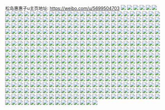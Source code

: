 松岛惠惠子u主页地址: https://weibo.com/u/5699504703 
![](https://wx4.sinaimg.cn/mw2000/006dIxxdly1h9a1pz36rpj30u01szjxh.jpg) 
![](https://wx4.sinaimg.cn/mw2000/006dIxxdly1h914kgv83bj30so0ymdko.jpg) 
![](https://wx4.sinaimg.cn/mw2000/006dIxxdly1h914ki9tk9j30u00u0n6r.jpg) 
![](https://wx4.sinaimg.cn/mw2000/006dIxxdly1h914qjyyegj30u10u0q9a.jpg) 
![](https://wx4.sinaimg.cn/mw2000/006dIxxdly1h8z229ydiwj30u0140wma.jpg) 
![](https://wx4.sinaimg.cn/mw2000/006dIxxdly1h8sthtig9hj30u00u0wm2.jpg) 
![](https://wx4.sinaimg.cn/mw2000/006dIxxdly1h8sthup66gj30u00u00yg.jpg) 
![](https://wx4.sinaimg.cn/mw2000/006dIxxdly1h8qwlk9tatj30u00u0dqq.jpg) 
![](https://wx4.sinaimg.cn/mw2000/006dIxxdly1h8qwlntl3xj30u01szdnl.jpg) 
![](https://wx4.sinaimg.cn/mw2000/006dIxxdly1h8ngrrcqjvj30u01sydnx.jpg) 
![](https://wx4.sinaimg.cn/mw2000/006dIxxdly1h8ma97s1t1j30u00u0grt.jpg) 
![](https://wx4.sinaimg.cn/mw2000/006dIxxdly1h8kq7y4x8dj30u00u0qb7.jpg) 
![](https://wx4.sinaimg.cn/mw2000/006dIxxdly1h8kqd2yz2uj30u00u0wjn.jpg) 
![](https://wx4.sinaimg.cn/mw2000/006dIxxdly1h8kq8jw0caj30u00u0grf.jpg) 
![](https://wx4.sinaimg.cn/mw2000/006dIxxdly1h8kqf5w6b3j30u00z4tf3.jpg) 
![](https://wx4.sinaimg.cn/mw2000/006dIxxdly1h8kqbs23syj30u00u0q8r.jpg) 
![](https://wx4.sinaimg.cn/mw2000/006dIxxdly1h8kqck5tluj31sy0u0n2g.jpg) 
![](https://wx4.sinaimg.cn/mw2000/006dIxxdly1h8kqat9rhpj30u00u07e5.jpg) 
![](https://wx4.sinaimg.cn/mw2000/006dIxxdly1h8kqg0zvmij30u0140dpq.jpg) 
![](https://wx4.sinaimg.cn/mw2000/006dIxxdly1h8kqixl10zj30u01407bn.jpg) 
![](https://wx4.sinaimg.cn/mw2000/006dIxxdly1h8kq9g5hanj30u00u0dle.jpg) 
![](https://wx4.sinaimg.cn/mw2000/006dIxxdly1h8kqc9fgxlj30u00u0wne.jpg) 
![](https://wx4.sinaimg.cn/mw2000/006dIxxdly1h8kq82ugipj30u00u0tcz.jpg) 
![](https://wx4.sinaimg.cn/mw2000/006dIxxdly1h8kqdfzw31j30u0140alj.jpg) 
![](https://wx4.sinaimg.cn/mw2000/006dIxxdly1h8kqe0b4e3j30u0140wqo.jpg) 
![](https://wx4.sinaimg.cn/mw2000/006dIxxdly1h8kqiymgk5j30u00u0796.jpg) 
![](https://wx4.sinaimg.cn/mw2000/006dIxxdly1h8e65odwcij30u014010n.jpg) 
![](https://wx4.sinaimg.cn/mw2000/006dIxxdly1h8e65ny6z1j30u012tzrr.jpg) 
![](https://wx4.sinaimg.cn/mw2000/006dIxxdly1h8e65owxauj30u0140afi.jpg) 
![](https://wx4.sinaimg.cn/mw2000/006dIxxdly1h8d1kipofij30u0140qcl.jpg) 
![](https://wx4.sinaimg.cn/mw2000/006dIxxdly1h8d1kkih9uj30u013atf2.jpg) 
![](https://wx4.sinaimg.cn/mw2000/006dIxxdly1h8a3z5szexj30u00u0gsm.jpg) 
![](https://wx4.sinaimg.cn/mw2000/006dIxxdly1h8a3ze8j8dj30u00u0k18.jpg) 
![](https://wx4.sinaimg.cn/mw2000/006dIxxdly1h8a3zctii9j30u00u0wla.jpg) 
![](https://wx4.sinaimg.cn/mw2000/006dIxxdly1h8a3zdhandj30qo1lrtgh.jpg) 
![](https://wx4.sinaimg.cn/mw2000/006dIxxdly1h84wot5aqcj30u01407cy.jpg) 
![](https://wx4.sinaimg.cn/mw2000/006dIxxdly1h84woua0efj30u0140dp0.jpg) 
![](https://wx4.sinaimg.cn/mw2000/006dIxxdly1h84wpwk37ij30u00u0gtd.jpg) 
![](https://wx4.sinaimg.cn/mw2000/006dIxxdly1h84wrr3a2kj30tz1ffn52.jpg) 
![](https://wx4.sinaimg.cn/mw2000/006dIxxdly1h7wgv6t71ij30u019011x.jpg) 
![](https://wx4.sinaimg.cn/mw2000/006dIxxdly1h7wgv7izwsj30u0190k4i.jpg) 
![](https://wx4.sinaimg.cn/mw2000/006dIxxdly1h7wgv8ab44j30u0190tjo.jpg) 
![](https://wx4.sinaimg.cn/mw2000/006dIxxdly1h7wgv92jmhj30u019015v.jpg) 
![](https://wx4.sinaimg.cn/mw2000/006dIxxdly1h7r1u0yjmoj30u00u0wk7.jpg) 
![](https://wx4.sinaimg.cn/mw2000/006dIxxdly1h7r1u0g8v5j30u0140gvz.jpg) 
![](https://wx4.sinaimg.cn/mw2000/006dIxxdly1h7r1u81vq1j30u012rjym.jpg) 
![](https://wx4.sinaimg.cn/mw2000/006dIxxdly1h7r1u42n3jj30u00u0wke.jpg) 
![](https://wx4.sinaimg.cn/mw2000/006dIxxdly1h7mgbn8ej4j30u0140gsv.jpg) 
![](https://wx4.sinaimg.cn/mw2000/006dIxxdly1h7l9dg9nwtj314x0u0do9.jpg) 
![](https://wx4.sinaimg.cn/mw2000/006dIxxdly1h7l9br3d0wj31400u0473.jpg) 
![](https://wx4.sinaimg.cn/mw2000/006dIxxdly1h7l9bsz5twj31400u0dpc.jpg) 
![](https://wx4.sinaimg.cn/mw2000/006dIxxdly1h7l9fdko5hj30u0140tee.jpg) 
![](https://wx4.sinaimg.cn/mw2000/006dIxxdly1h7fk9imke5j31400u013j.jpg) 
![](https://wx4.sinaimg.cn/mw2000/006dIxxdly1h7fk9j1avjj30u00u0wiz.jpg) 
![](https://wx4.sinaimg.cn/mw2000/006dIxxdly1h7fk9kzzt7j30u00u0n2w.jpg) 
![](https://wx4.sinaimg.cn/mw2000/006dIxxdly1h77fjmrv38j30u014076a.jpg) 
![](https://wx4.sinaimg.cn/mw2000/006dIxxdly1h77fjm3ovpj30u034i7wh.jpg) 
![](https://wx4.sinaimg.cn/mw2000/006dIxxdly1h767iug757j30u0140q9c.jpg) 
![](https://wx4.sinaimg.cn/mw2000/006dIxxdly1h767itpezwj30u01407ai.jpg) 
![](https://wx4.sinaimg.cn/mw2000/006dIxxdly1h5398x2lwdj30u00u010a.jpg) 
![](https://wx4.sinaimg.cn/mw2000/006dIxxdly1h4dtu3q11xj30u00u07bl.jpg) 
![](https://wx4.sinaimg.cn/mw2000/006dIxxdly1h4dtu3764dj30sn16ywqk.jpg) 
![](https://wx4.sinaimg.cn/mw2000/006dIxxdly1h4dtu41mfij30u00u0n3x.jpg) 
![](https://wx4.sinaimg.cn/mw2000/006dIxxdly1h45piq6foyj30u05u0hdt.jpg) 
![](https://wx4.sinaimg.cn/mw2000/006dIxxdly1h45piz4wt8j30u10u0gql.jpg) 
![](https://wx4.sinaimg.cn/mw2000/006dIxxdly1h45piy7ovkj30u07i0b2a.jpg) 
![](https://wx4.sinaimg.cn/mw2000/006dIxxdly1h1vg2qlr9uj30u0140jzf.jpg) 
![](https://wx4.sinaimg.cn/mw2000/006dIxxdly1h1vg2rhck1j30u00u0q9s.jpg) 
![](https://wx4.sinaimg.cn/mw2000/006dIxxdly1h1vg4stgz5j30qo0rvjtj.jpg) 
![](https://wx4.sinaimg.cn/mw2000/006dIxxdly1h1vg2tj6ezj31400u010l.jpg) 
![](https://wx4.sinaimg.cn/mw2000/006dIxxdly1h1vg4qyy4ej30u00u0wli.jpg) 
![](https://wx4.sinaimg.cn/mw2000/006dIxxdly1h0swhvtnc9j32c02c0b29.jpg) 
![](https://wx4.sinaimg.cn/mw2000/006dIxxdly1gzz85r2gglj30u00u0tfd.jpg) 
![](https://wx4.sinaimg.cn/mw2000/006dIxxdly1gzz85rudg0j30u00u0ae9.jpg) 
![](https://wx4.sinaimg.cn/mw2000/006dIxxdly1gzz85s7jj2j30u00u00zo.jpg) 
![](https://wx4.sinaimg.cn/mw2000/006dIxxdly1gzz85qropgj30u00u0120.jpg) 
![](https://wx4.sinaimg.cn/mw2000/006dIxxdly1gze9ojug3uj30u00u047m.jpg) 
![](https://wx4.sinaimg.cn/mw2000/006dIxxdly1gze9onlq0tj30u0140n84.jpg) 
![](https://wx4.sinaimg.cn/mw2000/006dIxxdly1gz846jc342j30u00u0afc.jpg) 
![](https://wx4.sinaimg.cn/mw2000/006dIxxdly1gz846hr75ej30u01400z1.jpg) 
![](https://wx4.sinaimg.cn/mw2000/006dIxxdly1gz846ig0moj31400u0gtm.jpg) 
![](https://wx4.sinaimg.cn/mw2000/006dIxxdly1gz846iyayrj31400u07cl.jpg) 
![](https://wx4.sinaimg.cn/mw2000/006dIxxdly1gz846jqzt2j30u00u044h.jpg) 
![](https://wx4.sinaimg.cn/mw2000/006dIxxdly1gz846khee1j30u00u0452.jpg) 
![](https://wx4.sinaimg.cn/mw2000/006dIxxdly1gz846l3uazj30u00u0gsh.jpg) 
![](https://wx4.sinaimg.cn/mw2000/006dIxxdly1gz846lis9mj30u00u00zr.jpg) 
![](https://wx4.sinaimg.cn/mw2000/006dIxxdly1gz846lwpr2j30u00u0grp.jpg) 
![](https://wx4.sinaimg.cn/mw2000/006dIxxdly1gz846m8bb4j30u00u00wm.jpg) 
![](https://wx4.sinaimg.cn/mw2000/006dIxxdly1gxgqggq8wpj32c02c0qv5.jpg) 
![](https://wx4.sinaimg.cn/mw2000/006dIxxdly1gx23rub1wzj30ku1avwtr.jpg) 
![](https://wx4.sinaimg.cn/mw2000/006dIxxdly1gx23rvsz49j30u00u0tbo.jpg) 
![](https://wx4.sinaimg.cn/mw2000/006dIxxdly1gx23rxkjc6j30u0140n7k.jpg) 
![](https://wx4.sinaimg.cn/mw2000/006dIxxdly1gx23s5ta17j30ku11244h.jpg) 
![](https://wx4.sinaimg.cn/mw2000/006dIxxdly1gx23s8g7afj30q00yo0yd.jpg) 
![](https://wx4.sinaimg.cn/mw2000/006dIxxdly1gx23s8w7l7j30u00u0whg.jpg) 
![](https://wx4.sinaimg.cn/mw2000/006dIxxdly1gx23sbndfdj30u015rtgb.jpg) 
![](https://wx4.sinaimg.cn/mw2000/006dIxxdly1gx23s7t3yzj31410u01ck.jpg) 
![](https://wx4.sinaimg.cn/mw2000/006dIxxdly1gx23rs8kuzj30u0140wkf.jpg) 
![](https://wx4.sinaimg.cn/mw2000/006dIxxdly1gx23sa246ij30u00u046z.jpg) 
![](https://wx4.sinaimg.cn/mw2000/006dIxxdly1gx23sc9iifj30u00u00xq.jpg) 
![](https://wx4.sinaimg.cn/mw2000/006dIxxdly1gx23sd5j8dj30u01400zt.jpg) 
![](https://wx4.sinaimg.cn/mw2000/006dIxxdly1gx23sdsfehj31400u0qa2.jpg) 
![](https://wx4.sinaimg.cn/mw2000/006dIxxdly1gx23sef05dj30u00u0tdm.jpg) 
![](https://wx4.sinaimg.cn/mw2000/006dIxxdly1gx23sfljnwj30u0140114.jpg) 
![](https://wx4.sinaimg.cn/mw2000/006dIxxdly1gwxnntmv0ej30u014044g.jpg) 
![](https://wx4.sinaimg.cn/mw2000/006dIxxdly1gwcqzxboopj30u0140wme.jpg) 
![](https://wx4.sinaimg.cn/mw2000/006dIxxdly1gwcqzzuajaj30u014046o.jpg) 
![](https://wx4.sinaimg.cn/mw2000/006dIxxdly1gw24roog6ij30u00u0jyg.jpg) 
![](https://wx4.sinaimg.cn/mw2000/006dIxxdly1gw24rjf1t7j30u0140djt.jpg) 
![](https://wx4.sinaimg.cn/mw2000/006dIxxdly1gw24rkho76j30u00u0tfi.jpg) 
![](https://wx4.sinaimg.cn/mw2000/006dIxxdly1gw24rleasrj30u00u07a3.jpg) 
![](https://wx4.sinaimg.cn/mw2000/006dIxxdly1gw24rmoejzj30u00u00w4.jpg) 
![](https://wx4.sinaimg.cn/mw2000/006dIxxdly1gw24rnwfl7j30u00u0ahs.jpg) 
![](https://wx4.sinaimg.cn/mw2000/006dIxxdly1gvvh8jquq1j30ku11213w.jpg) 
![](https://wx4.sinaimg.cn/mw2000/006dIxxdly1gvvhddsnh9j32c02c0npd.jpg) 
![](https://wx4.sinaimg.cn/mw2000/006dIxxdly1gvvh84yrycj32sb238hdt.jpg) 
![](https://wx4.sinaimg.cn/mw2000/006dIxxdly1gvvhc6tpprj31s02dcb2a.jpg) 
![](https://wx4.sinaimg.cn/mw2000/006dIxxdly1gvvhcltbgpj32dc1s0kjl.jpg) 
![](https://wx4.sinaimg.cn/mw2000/006dIxxdly1gvvhd0lxigj31sg2dshdt.jpg) 
![](https://wx4.sinaimg.cn/mw2000/006dIxxdly1gvvhcwfzsnj325e25e7wi.jpg) 
![](https://wx4.sinaimg.cn/mw2000/006dIxxdly1gvvh7zqpigj32c02c07wh.jpg) 
![](https://wx4.sinaimg.cn/mw2000/006dIxxdly1gvvhcqilcmj32c02c04qq.jpg) 
![](https://wx4.sinaimg.cn/mw2000/006dIxxdly1gvvh8a2pnij31400u0wi2.jpg) 
![](https://wx4.sinaimg.cn/mw2000/006dIxxdly1gvvhbmdiuaj32c03401ky.jpg) 
![](https://wx4.sinaimg.cn/mw2000/006dIxxdly1gvvhbx73okj31w01w0hdv.jpg) 
![](https://wx4.sinaimg.cn/mw2000/006dIxxdly1gvvhcbgd0bj32c02c0b29.jpg) 
![](https://wx4.sinaimg.cn/mw2000/006dIxxdly1gvvhd97n0aj32dc1s0kjl.jpg) 
![](https://wx4.sinaimg.cn/mw2000/006dIxxdly1gvvhc9swa0j32c02c0npd.jpg) 
![](https://wx4.sinaimg.cn/mw2000/006dIxxdly1gvvhdc0ejzj33402c0qv5.jpg) 
![](https://wx4.sinaimg.cn/mw2000/006dIxxdly1gvvhbja5d6j31w02iohdu.jpg) 
![](https://wx4.sinaimg.cn/mw2000/006dIxxdly1gvvh81q0x4j33402c0qv5.jpg) 
![](https://wx4.sinaimg.cn/mw2000/006dIxxdly1gvrplme9p7j32c02c0qqk.jpg) 
![](https://wx4.sinaimg.cn/mw2000/006dIxxdly1gvjmnw93jyj60sg0seqak02.jpg) 
![](https://wx4.sinaimg.cn/mw2000/006dIxxdly1gvgd3jtkeej60yo0q0wls02.jpg) 
![](https://wx4.sinaimg.cn/mw2000/006dIxxdly1gvgd3hc1c9j61w02ioe8102.jpg) 
![](https://wx4.sinaimg.cn/mw2000/006dIxxdly1gvgd3zo1qbj60yo0q0gql02.jpg) 
![](https://wx4.sinaimg.cn/mw2000/006dIxxdly1gvgd4a37drj62c0340qv502.jpg) 
![](https://wx4.sinaimg.cn/mw2000/006dIxxdly1guw6fj7wltj61g51g51ay02.jpg) 
![](https://wx4.sinaimg.cn/mw2000/006dIxxdly1gu9s376c42j60u10u0qb102.jpg) 
![](https://wx4.sinaimg.cn/mw2000/006dIxxdly1gu9s3i2584j60u10u011y02.jpg) 
![](https://wx4.sinaimg.cn/mw2000/006dIxxdly1gu9s3fdvaxj60u10u0wnf02.jpg) 
![](https://wx4.sinaimg.cn/mw2000/006dIxxdly1gu9s3gny19j60u10u047102.jpg) 
![](https://wx4.sinaimg.cn/mw2000/006dIxxdly1gsvy8arj74j30u0190n22.jpg) 
![](https://wx4.sinaimg.cn/mw2000/006dIxxdly1griozfn02lj30u00u0n4c.jpg) 
![](https://wx4.sinaimg.cn/mw2000/006dIxxdly1grh5smapeqj30u00u0tf4.jpg) 
![](https://wx4.sinaimg.cn/mw2000/006dIxxdly1grdji8khd5j30u0140th1.jpg) 
![](https://wx4.sinaimg.cn/mw2000/006dIxxdly1grdji6pjmvj31400u0agt.jpg) 
![](https://wx4.sinaimg.cn/mw2000/006dIxxdly1grdji97bdcj30u0140n2q.jpg) 
![](https://wx4.sinaimg.cn/mw2000/006dIxxdly1grdjiupi8wj30u0141167.jpg) 
![](https://wx4.sinaimg.cn/mw2000/006dIxxdly1gqyk8qe42cj31400u0adr.jpg) 
![](https://wx4.sinaimg.cn/mw2000/006dIxxdly1gqyk8r0ty6j30u0140wl9.jpg) 
![](https://wx4.sinaimg.cn/mw2000/006dIxxdly1gqyk8t4xi2j30u0140tin.jpg) 
![](https://wx4.sinaimg.cn/mw2000/006dIxxdly1gqyk8s7k0kj31hc0u0aos.jpg) 
![](https://wx4.sinaimg.cn/mw2000/006dIxxdly1gw23brths0j31400u0dpw.jpg) 
![](https://wx4.sinaimg.cn/mw2000/006dIxxdly1gw23b9qwkij30u00mitfk.jpg) 
![](https://wx4.sinaimg.cn/mw2000/006dIxxdly1gw23bkwr7gj323z1kz1kx.jpg) 
![](https://wx4.sinaimg.cn/mw2000/006dIxxdly1gw23biw1csj312l0hn10e.jpg) 
![](https://wx4.sinaimg.cn/mw2000/006dIxxdly1gw23bgoemgj31c00q8n8n.jpg) 
![](https://wx4.sinaimg.cn/mw2000/006dIxxdly1gw23bfb8xqj31ue16x1kx.jpg) 
![](https://wx4.sinaimg.cn/mw2000/006dIxxdly1gw23bpug40j32j01w9x6p.jpg) 
![](https://wx4.sinaimg.cn/mw2000/006dIxxdly1gw23b7qpw6j31ul15g1kx.jpg) 
![](https://wx4.sinaimg.cn/mw2000/006dIxxdly1gw23bd22w4j32wg26bkjm.jpg) 
![](https://wx4.sinaimg.cn/mw2000/006dIxxdly1gw238n9cdij31410u0tf5.jpg) 
![](https://wx4.sinaimg.cn/mw2000/006dIxxdly1gw238mffhij30u0140453.jpg) 
![](https://wx4.sinaimg.cn/mw2000/006dIxxdly1gw238o8r8uj30u0140n5h.jpg) 
![](https://wx4.sinaimg.cn/mw2000/006dIxxdly1gqhryqx0foj30ku1121kz.jpg) 
![](https://wx4.sinaimg.cn/mw2000/006dIxxdly1gqhrylekoej30u00u0gr3.jpg) 
![](https://wx4.sinaimg.cn/mw2000/006dIxxdly1gqhrymvdcuj30ku1121fi.jpg) 
![](https://wx4.sinaimg.cn/mw2000/006dIxxdly1gw238p3hzuj30u00u0wnf.jpg) 
![](https://wx4.sinaimg.cn/mw2000/006dIxxdly1gw238puvvcj313m0u0n1o.jpg) 
![](https://wx4.sinaimg.cn/mw2000/006dIxxdly1gw238rau48j31400u0k3e.jpg) 
![](https://wx4.sinaimg.cn/mw2000/006dIxxdly1gqa4dzajerj30u00u00xt.jpg) 
![](https://wx4.sinaimg.cn/mw2000/006dIxxdly1gqa4dzw2x2j30u00u0gre.jpg) 
![](https://wx4.sinaimg.cn/mw2000/006dIxxdly1gpu35s1fp8j31400u0tg6.jpg) 
![](https://wx4.sinaimg.cn/mw2000/006dIxxdly1gpu35ujd52j30u00u079t.jpg) 
![](https://wx4.sinaimg.cn/mw2000/006dIxxdly1gpovkofljlj30u00u044p.jpg) 
![](https://wx4.sinaimg.cn/mw2000/006dIxxdly1gp4jeyxzi7j30u00u0wkt.jpg) 
![](https://wx4.sinaimg.cn/mw2000/006dIxxdly1goynaxbaxbj30u00u0aen.jpg) 
![](https://wx4.sinaimg.cn/mw2000/006dIxxdly1gox7cyvxjej30u00u0109.jpg) 
![](https://wx4.sinaimg.cn/mw2000/006dIxxdly1gotpe8ccdcj30ku0rs45a.jpg) 
![](https://wx4.sinaimg.cn/mw2000/006dIxxdly1goocro7iwaj32c02c01kx.jpg) 
![](https://wx4.sinaimg.cn/mw2000/006dIxxdly1goocrlmrkgj32c02c04qp.jpg) 
![](https://wx4.sinaimg.cn/mw2000/006dIxxdly1goocrrhkkaj32c02c0e5g.jpg) 
![](https://wx4.sinaimg.cn/mw2000/006dIxxdly1goocrih8n3j32c02c01kx.jpg) 
![](https://wx4.sinaimg.cn/mw2000/006dIxxdly1gon21j16zoj33402c0x6p.jpg) 
![](https://wx4.sinaimg.cn/mw2000/006dIxxdly1gojalfs3n3j32c02c0qv5.jpg) 
![](https://wx4.sinaimg.cn/mw2000/006dIxxdly1gojalia7gcj32c02c07wh.jpg) 
![](https://wx4.sinaimg.cn/mw2000/006dIxxdly1gojalkuy6ij31ue2iob29.jpg) 
![](https://wx4.sinaimg.cn/mw2000/006dIxxdly1gojalmmjptj32c02c0kgf.jpg) 
![](https://wx4.sinaimg.cn/mw2000/006dIxxdly1gojambyhcmj32c0340npe.jpg) 
![](https://wx4.sinaimg.cn/mw2000/006dIxxdly1gojaloma4dj32c02c0arq.jpg) 
![](https://wx4.sinaimg.cn/mw2000/006dIxxdly1gojam2kckrj32c02c0qv5.jpg) 
![](https://wx4.sinaimg.cn/mw2000/006dIxxdly1gojalw9cfzj32c02c0kaf.jpg) 
![](https://wx4.sinaimg.cn/mw2000/006dIxxdly1gojalr6z87j32c02c0tw3.jpg) 
![](https://wx4.sinaimg.cn/mw2000/006dIxxdly1gojalc744zj32c02c0tcc.jpg) 
![](https://wx4.sinaimg.cn/mw2000/006dIxxdly1gojalxp0i4j32c02c0tgi.jpg) 
![](https://wx4.sinaimg.cn/mw2000/006dIxxdly1gojaltytemj32c02c0e3d.jpg) 
![](https://wx4.sinaimg.cn/mw2000/006dIxxdly1gojamdil2bj32c02c0akx.jpg) 
![](https://wx4.sinaimg.cn/mw2000/006dIxxdly1gojamfdn45j32c02c0tiv.jpg) 
![](https://wx4.sinaimg.cn/mw2000/006dIxxdly1gojamixv5aj32c02c01kx.jpg) 
![](https://wx4.sinaimg.cn/mw2000/006dIxxdly1gojamro1quj32c02c04qp.jpg) 
![](https://wx4.sinaimg.cn/mw2000/006dIxxdly1gojamttb7qj32c02c0tr5.jpg) 
![](https://wx4.sinaimg.cn/mw2000/006dIxxdly1gojamvcd2zj32c02c015h.jpg) 
![](https://wx4.sinaimg.cn/mw2000/006dIxxdly1gohgo5ujagj31qe2b67wh.jpg) 
![](https://wx4.sinaimg.cn/mw2000/006dIxxdly1gohgo2k3usj32c02c0nhz.jpg) 
![](https://wx4.sinaimg.cn/mw2000/006dIxxdly1gohgog3c87j32c02c07wh.jpg) 
![](https://wx4.sinaimg.cn/mw2000/006dIxxdly1gohgonn9eej32io1w0hdt.jpg) 
![](https://wx4.sinaimg.cn/mw2000/006dIxxdly1gohgok45bkj32aq32ahdt.jpg) 
![](https://wx4.sinaimg.cn/mw2000/006dIxxdly1gohgobs8k1j32c033yb2a.jpg) 
![](https://wx4.sinaimg.cn/mw2000/006dIxxdly1gohgoov486j32c02c0k5u.jpg) 
![](https://wx4.sinaimg.cn/mw2000/006dIxxdly1gohgnympbvj31sg1sgno5.jpg) 
![](https://wx4.sinaimg.cn/mw2000/006dIxxdly1gohgoqsohzj32c02c0wkr.jpg) 
![](https://wx4.sinaimg.cn/mw2000/006dIxxdly1gobhpuu68kj31mc25s1kx.jpg) 
![](https://wx4.sinaimg.cn/mw2000/006dIxxdly1gobhpx2imxj31mb1mb7vw.jpg) 
![](https://wx4.sinaimg.cn/mw2000/006dIxxdly1gobhpzbmrgj31mb1mb7wh.jpg) 
![](https://wx4.sinaimg.cn/mw2000/006dIxxdly1gobhpsh9qaj31mb1mb4qp.jpg) 
![](https://wx4.sinaimg.cn/mw2000/006dIxxdly1gobhq25yxaj31mb1mbhdt.jpg) 
![](https://wx4.sinaimg.cn/mw2000/006dIxxdly1gobhq4gwkmj31mb1mbb29.jpg) 
![](https://wx4.sinaimg.cn/mw2000/006dIxxdly1go8yzhkl1kj31mr2ds7wh.jpg) 
![](https://wx4.sinaimg.cn/mw2000/006dIxxdly1go7sw1j85uj31mb25q4qp.jpg) 
![](https://wx4.sinaimg.cn/mw2000/006dIxxdly1gnyr48ob11j33402c0b29.jpg) 
![](https://wx4.sinaimg.cn/mw2000/006dIxxdly1gnyr4ayzsoj33402c01kx.jpg) 
![](https://wx4.sinaimg.cn/mw2000/006dIxxdly1gnyr4d8kcwj32c02c0x09.jpg) 
![](https://wx4.sinaimg.cn/mw2000/006dIxxdly1gnyr4f4hmlj32c02c0hdm.jpg) 
![](https://wx4.sinaimg.cn/mw2000/006dIxxdly1gnxolfhkjjj32c03407wi.jpg) 
![](https://wx4.sinaimg.cn/mw2000/006dIxxdly1gnxolbidl4j32c0340b2a.jpg) 
![](https://wx4.sinaimg.cn/mw2000/006dIxxdly1gnxol6hw7cj30ku0df40f.jpg) 
![](https://wx4.sinaimg.cn/mw2000/006dIxxdly1gns30f6ppzj31ei1ei1kx.jpg) 
![](https://wx4.sinaimg.cn/mw2000/006dIxxdly1gns30d54wyj31mb1mbe81.jpg) 
![](https://wx4.sinaimg.cn/mw2000/006dIxxdly1gns30mrnchj31mb1mb7wh.jpg) 
![](https://wx4.sinaimg.cn/mw2000/006dIxxdly1gns30s2j0tj30ku111tdm.jpg) 
![](https://wx4.sinaimg.cn/mw2000/006dIxxdly1gns30yzyt6j31sg1sgqbh.jpg) 
![](https://wx4.sinaimg.cn/mw2000/006dIxxdly1gns313lh54j30yl0yldmh.jpg) 
![](https://wx4.sinaimg.cn/mw2000/006dIxxdly1gns315l9shj32c02c0tuq.jpg) 
![](https://wx4.sinaimg.cn/mw2000/006dIxxdly1gw23191juej31sg1sg4qp.jpg) 
![](https://wx4.sinaimg.cn/mw2000/006dIxxdly1gw2315we2jj31kw2dcb29.jpg) 
![](https://wx4.sinaimg.cn/mw2000/006dIxxdly1gnkuvx50w5j30u00u0jxb.jpg) 
![](https://wx4.sinaimg.cn/mw2000/006dIxxdly1gnkuvxfbtdj30u00u0jzk.jpg) 
![](https://wx4.sinaimg.cn/mw2000/006dIxxdly1gnkuvxryhtj30u00u0k23.jpg) 
![](https://wx4.sinaimg.cn/mw2000/006dIxxdly1gnkuvy2oc8j30u00u0474.jpg) 
![](https://wx4.sinaimg.cn/mw2000/006dIxxdly1gnkuvymgsaj30u00u07au.jpg) 
![](https://wx4.sinaimg.cn/mw2000/006dIxxdly1gnkuvywnlnj30u00u00yr.jpg) 
![](https://wx4.sinaimg.cn/mw2000/006dIxxdly1gm4lxh7dqdj31400u0ar3.jpg) 
![](https://wx4.sinaimg.cn/mw2000/006dIxxdly1gm4lxig5k5j31400u0qmr.jpg) 
![](https://wx4.sinaimg.cn/mw2000/006dIxxdly1gm4lxjfowej31400u019n.jpg) 
![](https://wx4.sinaimg.cn/mw2000/006dIxxdly1gm4lxkiydlj31400u0qen.jpg) 
![](https://wx4.sinaimg.cn/mw2000/006dIxxdly1glvuyuzstjj31400u0k4z.jpg) 
![](https://wx4.sinaimg.cn/mw2000/006dIxxdly1glpom26xqvj30u00u0gps.jpg) 
![](https://wx4.sinaimg.cn/mw2000/006dIxxdly1glpom13mi0j30u00u07ac.jpg) 
![](https://wx4.sinaimg.cn/mw2000/006dIxxdly1glpom3b6qnj30u00u0af9.jpg) 
![](https://wx4.sinaimg.cn/mw2000/006dIxxdly1glpom58cwmj30u00u0jxd.jpg) 
![](https://wx4.sinaimg.cn/mw2000/006dIxxdly1glpom61r6wj30u00u046r.jpg) 
![](https://wx4.sinaimg.cn/mw2000/006dIxxdly1glpom6qm4hj30u00u0wm7.jpg) 
![](https://wx4.sinaimg.cn/mw2000/006dIxxdly1glpom7fy3hj30u00u0afk.jpg) 
![](https://wx4.sinaimg.cn/mw2000/006dIxxdly1glpom83icaj30u00u079e.jpg) 
![](https://wx4.sinaimg.cn/mw2000/006dIxxdly1glpom8ma69j30u00u079k.jpg) 
![](https://wx4.sinaimg.cn/mw2000/006dIxxdly1glponextldj30u00u0q81.jpg) 
![](https://wx4.sinaimg.cn/mw2000/006dIxxdly1glponfrb05j30u00u00zc.jpg) 
![](https://wx4.sinaimg.cn/mw2000/006dIxxdly1glponge0gzj30u00u0gor.jpg) 
![](https://wx4.sinaimg.cn/mw2000/006dIxxdly1glgenb3sdwj30u0140tjs.jpg) 
![](https://wx4.sinaimg.cn/mw2000/006dIxxdly1glgenbyh76j30u01417l6.jpg) 
![](https://wx4.sinaimg.cn/mw2000/006dIxxdly1gkc91rlbttj31400u049k.jpg) 
![](https://wx4.sinaimg.cn/mw2000/006dIxxdly1gkc91sg45vj31400u0drk.jpg) 
![](https://wx4.sinaimg.cn/mw2000/006dIxxdly1gjqbletwsbj33402c04qq.jpg) 
![](https://wx4.sinaimg.cn/mw2000/006dIxxdly1gjqbm1q202j33402c0u0x.jpg) 
![](https://wx4.sinaimg.cn/mw2000/006dIxxdly1gjjgboie0yj32c02c07wi.jpg) 
![](https://wx4.sinaimg.cn/mw2000/006dIxxdly1gjfo6mo3z3j32c02c0npe.jpg) 
![](https://wx4.sinaimg.cn/mw2000/006dIxxdly1gjfo6veds0j32c02c0b2a.jpg) 
![](https://wx4.sinaimg.cn/mw2000/006dIxxdly1gjfo78i69nj30mi0miaum.jpg) 
![](https://wx4.sinaimg.cn/mw2000/006dIxxdly1gjacne7qa2j316o1kue81.jpg) 
![](https://wx4.sinaimg.cn/mw2000/006dIxxdly1gjacn9f0gzj32c02c07wh.jpg) 
![](https://wx4.sinaimg.cn/mw2000/006dIxxdly1gjacnfi7h1j32c02c01j1.jpg) 
![](https://wx4.sinaimg.cn/mw2000/006dIxxdly1gjacnca7urj32c02c07wi.jpg) 
![](https://wx4.sinaimg.cn/mw2000/006dIxxdly1gj8m0dyx2ej32c02c01kx.jpg) 
![](https://wx4.sinaimg.cn/mw2000/006dIxxdly1gj8m0ruhsoj32c02c0e81.jpg) 
![](https://wx4.sinaimg.cn/mw2000/006dIxxdly1gj8m09qfmwj32c02c04o8.jpg) 
![](https://wx4.sinaimg.cn/mw2000/006dIxxdly1gj8m0l3xnuj32c02c07r0.jpg) 
![](https://wx4.sinaimg.cn/mw2000/006dIxxdly1gj8m0iw3tcj32c02c0qjf.jpg) 
![](https://wx4.sinaimg.cn/mw2000/006dIxxdly1gj8m0bqetaj32c02c0ket.jpg) 
![](https://wx4.sinaimg.cn/mw2000/006dIxxdly1gj8m0peiuij32c02c04qp.jpg) 
![](https://wx4.sinaimg.cn/mw2000/006dIxxdly1gj8m0n97khj32c02c07wh.jpg) 
![](https://wx4.sinaimg.cn/mw2000/006dIxxdly1gj8m0w7komj32c02c07wh.jpg) 
![](https://wx4.sinaimg.cn/mw2000/006dIxxdly1gj78v73s3sj32c02c0e81.jpg) 
![](https://wx4.sinaimg.cn/mw2000/006dIxxdly1gir19dz02cj317r1mcqh2.jpg) 
![](https://wx4.sinaimg.cn/mw2000/006dIxxdly1gir19ezyk5j317r1mcwt9.jpg) 
![](https://wx4.sinaimg.cn/mw2000/006dIxxdly1giq35cybnqj31nv1nve81.jpg) 
![](https://wx4.sinaimg.cn/mw2000/006dIxxdly1gioe5y9nbhj32c02c0b2a.jpg) 
![](https://wx4.sinaimg.cn/mw2000/006dIxxdly1gioe5ztl3yj32c02c07wi.jpg) 
![](https://wx4.sinaimg.cn/mw2000/006dIxxdly1gioe60oo2mj32c02c0aqc.jpg) 
![](https://wx4.sinaimg.cn/mw2000/006dIxxdly1gioe5w9vyaj32c02c0ani.jpg) 
![](https://wx4.sinaimg.cn/mw2000/006dIxxdly1gilj7qs71gj30n70iatb6.jpg) 
![](https://wx4.sinaimg.cn/mw2000/006dIxxdly1gidszanl7qj32c02c01ky.jpg) 
![](https://wx4.sinaimg.cn/mw2000/006dIxxdly1gidszcfwr0j32c02c0npd.jpg) 
![](https://wx4.sinaimg.cn/mw2000/006dIxxdly1gidsxkgsfoj32c02c04nr.jpg) 
![](https://wx4.sinaimg.cn/mw2000/006dIxxdly1gidsygyh4vj324s24rkjl.jpg) 
![](https://wx4.sinaimg.cn/mw2000/006dIxxdly1gidsybep9wj31w71w87wh.jpg) 
![](https://wx4.sinaimg.cn/mw2000/006dIxxdly1gidsxigr07j32c02c0e83.jpg) 
![](https://wx4.sinaimg.cn/mw2000/006dIxxdly1gidsz86vu1j325p28tkjl.jpg) 
![](https://wx4.sinaimg.cn/mw2000/006dIxxdly1gidsyne94rj32c02c0b2a.jpg) 
![](https://wx4.sinaimg.cn/mw2000/006dIxxdly1gidsz9fktrj32c02c0u0x.jpg) 
![](https://wx4.sinaimg.cn/mw2000/006dIxxdly1gic7abprzzj30k00eiq5g.jpg) 
![](https://wx4.sinaimg.cn/mw2000/006dIxxdly1gi847wrbu2j30u00u0n98.jpg) 
![](https://wx4.sinaimg.cn/mw2000/006dIxxdly1gi847xek3sj30u00u0tke.jpg) 
![](https://wx4.sinaimg.cn/mw2000/006dIxxdly1gi847xpr34j30u00u0qa5.jpg) 
![](https://wx4.sinaimg.cn/mw2000/006dIxxdly1gi847w1thaj30u00u0ahz.jpg) 
![](https://wx4.sinaimg.cn/mw2000/006dIxxdly1ghu0llxho8j32c02c0kga.jpg) 
![](https://wx4.sinaimg.cn/mw2000/006dIxxdly1ghu0loecaej32c02c018v.jpg) 
![](https://wx4.sinaimg.cn/mw2000/006dIxxdly1ghu0ln9g6nj32c02c01jt.jpg) 
![](https://wx4.sinaimg.cn/mw2000/006dIxxdly1ghu0lt0snbj32c02c0b29.jpg) 
![](https://wx4.sinaimg.cn/mw2000/006dIxxdly1ghu0lqrinjj33402c04qp.jpg) 
![](https://wx4.sinaimg.cn/mw2000/006dIxxdly1ghu0lpminhj32c02c01kx.jpg) 
![](https://wx4.sinaimg.cn/mw2000/006dIxxdly1ghnt7nga3ej30u00u0qal.jpg) 
![](https://wx4.sinaimg.cn/mw2000/006dIxxdly1gh5xjwo2toj30u00u0go6.jpg) 
![](https://wx4.sinaimg.cn/mw2000/006dIxxdly1gh5xjzyfsrj30u00u0gnx.jpg) 
![](https://wx4.sinaimg.cn/mw2000/006dIxxdly1gh5xk1t9yqj30u00u0jsw.jpg) 
![](https://wx4.sinaimg.cn/mw2000/006dIxxdly1gh5xk5akhoj30u00u0tc3.jpg) 
![](https://wx4.sinaimg.cn/mw2000/006dIxxdly1gh5xk0ujw6j30u00u0djr.jpg) 
![](https://wx4.sinaimg.cn/mw2000/006dIxxdly1gh5xjxlsojj30u00u0tbx.jpg) 
![](https://wx4.sinaimg.cn/mw2000/006dIxxdly1gh5xk4epbvj30u00u0tcd.jpg) 
![](https://wx4.sinaimg.cn/mw2000/006dIxxdly1gh5xk34ib4j30u00u0jua.jpg) 
![](https://wx4.sinaimg.cn/mw2000/006dIxxdly1gh5xjyphq7j30u00u0dkm.jpg) 
![](https://wx4.sinaimg.cn/mw2000/006dIxxdly1gg9irldnojj30qo0qojtu.jpg) 
![](https://wx4.sinaimg.cn/mw2000/006dIxxdly1gg9ir19f14j30u00u0q6b.jpg) 
![](https://wx4.sinaimg.cn/mw2000/006dIxxdly1gg9ir09qq8j30u00u077n.jpg) 
![](https://wx4.sinaimg.cn/mw2000/006dIxxdly1gg4ch1gh6qj30u00u0myv.jpg) 
![](https://wx4.sinaimg.cn/mw2000/006dIxxdly1gg4ch3b1jgj30u00u0dj4.jpg) 
![](https://wx4.sinaimg.cn/mw2000/006dIxxdly1gg4ch2nve0j30u00u00v4.jpg) 
![](https://wx4.sinaimg.cn/mw2000/006dIxxdly1gg4ch416doj30u00u0ju1.jpg) 
![](https://wx4.sinaimg.cn/mw2000/006dIxxdly1gg4ch26nlnj30u00u0tbj.jpg) 
![](https://wx4.sinaimg.cn/mw2000/006dIxxdly1gg4ch0x27ij30er0ert99.jpg) 
![](https://wx4.sinaimg.cn/mw2000/006dIxxdly1gg3lazm48zj30u00u00wp.jpg) 
![](https://wx4.sinaimg.cn/mw2000/006dIxxdly1gg3lb07zosj30u00u0go5.jpg) 
![](https://wx4.sinaimg.cn/mw2000/006dIxxdly1gg3layrkx2j30u00u0n1o.jpg) 
![](https://wx4.sinaimg.cn/mw2000/006dIxxdly1gg3laxxk4zj30u00u0wjh.jpg) 
![](https://wx4.sinaimg.cn/mw2000/006dIxxdly1gfs82xauyij32eo2eox4t.jpg) 
![](https://wx4.sinaimg.cn/mw2000/006dIxxdly1gfs82uwtq1j32eo2eox52.jpg) 
![](https://wx4.sinaimg.cn/mw2000/006dIxxdly1gfs82vx9j7j32eo2eoh46.jpg) 
![](https://wx4.sinaimg.cn/mw2000/006dIxxdly1gcqindr38nj30u00u0ads.jpg) 
![](https://wx4.sinaimg.cn/mw2000/006dIxxdly1gcqinewsnsj30u00u0grc.jpg) 
![](https://wx4.sinaimg.cn/mw2000/006dIxxdly1gcqinfx6unj30u00u0wkx.jpg) 
![](https://wx4.sinaimg.cn/mw2000/006dIxxdly1gcqini5bx3j30u00u0juj.jpg) 
![](https://wx4.sinaimg.cn/mw2000/006dIxxdly1gb6iw463xej30u00u0jv6.jpg) 
![](https://wx4.sinaimg.cn/mw2000/006dIxxdly1gb6iw9klaoj30u00u0dle.jpg) 
![](https://wx4.sinaimg.cn/mw2000/006dIxxdly1gb6iw6fb9wj30r50pzn09.jpg) 
![](https://wx4.sinaimg.cn/mw2000/006dIxxdly1gb6iw7umuyj30u00u0wgx.jpg) 
![](https://wx4.sinaimg.cn/mw2000/006dIxxdly1gb6iw5e6jhj30u00u041l.jpg) 
![](https://wx4.sinaimg.cn/mw2000/006dIxxdly1gb6iwc5mrmj30u00u00x3.jpg) 
![](https://wx4.sinaimg.cn/mw2000/006dIxxdly1g9cdf3zny5j30u00u0433.jpg) 
![](https://wx4.sinaimg.cn/mw2000/006dIxxdly1g9cdf1w28xj30u00u0aea.jpg) 
![](https://wx4.sinaimg.cn/mw2000/006dIxxdly1g9cdf302fpj30u00u0jvq.jpg) 
![](https://wx4.sinaimg.cn/mw2000/006dIxxdly1g9cdf7hznsj30u00u0tcb.jpg) 
![](https://wx4.sinaimg.cn/mw2000/006dIxxdly1g9cdf4zf1jj30u00u0789.jpg) 
![](https://wx4.sinaimg.cn/mw2000/006dIxxdly1g9cdf5wolsj30u00u0dkg.jpg) 
![](https://wx4.sinaimg.cn/mw2000/006dIxxdly1g8iwpt0t6fj30u00u042c.jpg) 
![](https://wx4.sinaimg.cn/mw2000/006dIxxdly1g8iwpu0ko7j30u00u0gok.jpg) 
![](https://wx4.sinaimg.cn/mw2000/006dIxxdly1g8iwpuw5rtj30u00u0gnl.jpg) 
![](https://wx4.sinaimg.cn/mw2000/006dIxxdly1g8iwpnx6mij30u00u0q74.jpg) 
![](https://wx4.sinaimg.cn/mw2000/006dIxxdly1g8iwpryoyuj30u00u0wgo.jpg) 
![](https://wx4.sinaimg.cn/mw2000/006dIxxdly1g8iwppwnq3j30u00u0tc6.jpg) 
![](https://wx4.sinaimg.cn/mw2000/006dIxxdly1g8bgrvp8v9j30u00u07a0.jpg) 
![](https://wx4.sinaimg.cn/mw2000/006dIxxdly1g7u3krlxiuj30u00u0tcm.jpg) 
![](https://wx4.sinaimg.cn/mw2000/006dIxxdly1g7u3kqs8k4j30u00u0tcl.jpg) 
![](https://wx4.sinaimg.cn/mw2000/006dIxxdly1g7u3kseextj30u00u078v.jpg) 
![](https://wx4.sinaimg.cn/mw2000/006dIxxdly1g70esdab8nj30u00u0tdd.jpg) 
![](https://wx4.sinaimg.cn/mw2000/006dIxxdly1g6i63hg87rj30u00u0af9.jpg) 
![](https://wx4.sinaimg.cn/mw2000/006dIxxdly1g657uhyqqwj30u00u0q7z.jpg) 
![](https://wx4.sinaimg.cn/mw2000/006dIxxdly1g657uoh9apj30u00u0whc.jpg) 
![](https://wx4.sinaimg.cn/mw2000/006dIxxdly1g657uuapm5j30u00u0tc0.jpg) 
![](https://wx4.sinaimg.cn/mw2000/006dIxxdly1g5p7wvrm36j30u00u04qp.jpg) 
![](https://wx4.sinaimg.cn/mw2000/006dIxxdly1g5p7wwle6oj32eo2eokjm.jpg) 
![](https://wx4.sinaimg.cn/mw2000/006dIxxdly1g5p7wx8syoj30u00u04qp.jpg) 
![](https://wx4.sinaimg.cn/mw2000/006dIxxdly1g5anuyjpylj30u00u0794.jpg) 
![](https://wx4.sinaimg.cn/mw2000/006dIxxdly1g5anr1dpb5j30u00u0wk7.jpg) 
![](https://wx4.sinaimg.cn/mw2000/006dIxxdly1g5anr2orj4j30u00u0jy7.jpg) 
![](https://wx4.sinaimg.cn/mw2000/006dIxxdly1g50yay5qpej30u00u0ayw.jpg) 
![](https://wx4.sinaimg.cn/mw2000/006dIxxdly1g4uxd6zeq4j30u00u0dkq.jpg) 
![](https://wx4.sinaimg.cn/mw2000/006dIxxdly1g4uxd7s72xj30u00u0n3h.jpg) 
![](https://wx4.sinaimg.cn/mw2000/006dIxxdly1g4uxd8d4jhj30u00u0teg.jpg) 
![](https://wx4.sinaimg.cn/mw2000/006dIxxdly1g4uxd8vefkj30u00u0ten.jpg) 
![](https://wx4.sinaimg.cn/mw2000/006dIxxdly1g4uxd9h6rkj30u00u0qbg.jpg) 
![](https://wx4.sinaimg.cn/mw2000/006dIxxdly1g4uxda0fyvj30u00u0n2q.jpg) 
![](https://wx4.sinaimg.cn/mw2000/006dIxxdly1g4uxdapt6pj30u00u0dn1.jpg) 
![](https://wx4.sinaimg.cn/mw2000/006dIxxdly1g4uxdb9urij30u00u0jv0.jpg) 
![](https://wx4.sinaimg.cn/mw2000/006dIxxdly1g4uxdbuxfij30u00u0q9j.jpg) 
![](https://wx4.sinaimg.cn/mw2000/006dIxxdly1g4kql05y0rj30k00zk792.jpg) 
![](https://wx4.sinaimg.cn/mw2000/006dIxxdly1g4kqlbehtqj30hs0ckjrt.jpg) 
![](https://wx4.sinaimg.cn/mw2000/006dIxxdly1g4kr25n0ujj30j60j375k.jpg) 
![](https://wx4.sinaimg.cn/mw2000/006dIxxdly1g4ecnvp7ubj30u00u0tb4.jpg) 
![](https://wx4.sinaimg.cn/mw2000/006dIxxdly1g4ecntm6pij30u00u042v.jpg) 
![](https://wx4.sinaimg.cn/mw2000/006dIxxdly1g4ecnz1fjaj30lo0lowfy.jpg) 
![](https://wx4.sinaimg.cn/mw2000/006dIxxdly1g4eco1x1moj30u00u0td3.jpg) 
![](https://wx4.sinaimg.cn/mw2000/006dIxxdly1g4ecnxvmslj30u00u0aei.jpg) 
![](https://wx4.sinaimg.cn/mw2000/006dIxxdly1g4eco0kzj7j30u00u0mza.jpg) 
![](https://wx4.sinaimg.cn/mw2000/006dIxxdly1g1tdcfcc1kj30m80m8q6h.jpg) 
![](https://wx4.sinaimg.cn/mw2000/006dIxxdly1g1tdcfwndkj30m80m8mzy.jpg) 
![](https://wx4.sinaimg.cn/mw2000/006dIxxdly1fp2a1diainj30k00k0wh3.jpg) 
